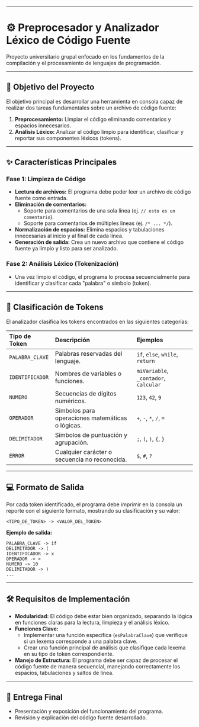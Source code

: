 -----

# ⚙️ Preprocesador y Analizador Léxico de Código Fuente

Proyecto universitario grupal enfocado en los fundamentos de la compilación y el procesamiento de lenguajes de programación.

-----

## 🎯 Objetivo del Proyecto

El objetivo principal es desarrollar una herramienta en consola capaz de realizar dos tareas fundamentales sobre un archivo de código fuente:

1.  **Preprocesamiento:** Limpiar el código eliminando comentarios y espacios innecesarios.
2.  **Análisis Léxico:** Analizar el código limpio para identificar, clasificar y reportar sus componentes léxicos (tokens).

-----

## ✨ Características Principales

### Fase 1: Limpieza de Código

  - **Lectura de archivos:** El programa debe poder leer un archivo de código fuente como entrada.
  - **Eliminación de comentarios:**
      - Soporte para comentarios de una sola línea (ej. `// esto es un comentario`).
      - Soporte para comentarios de múltiples líneas (ej. `/* ... */`).
  - **Normalización de espacios:** Elimina espacios y tabulaciones innecesarias al inicio y al final de cada línea.
  - **Generación de salida:** Crea un nuevo archivo que contiene el código fuente ya limpio y listo para ser analizado.

### Fase 2: Análisis Léxico (Tokenización)

  - Una vez limpio el código, el programa lo procesa secuencialmente para identificar y clasificar cada "palabra" o símbolo (token).

-----

## 🔖 Clasificación de Tokens

El analizador clasifica los tokens encontrados en las siguientes categorías:

| Tipo de Token | Descripción | Ejemplos |
| :--- | :--- | :--- |
| `PALABRA_CLAVE` | Palabras reservadas del lenguaje. | `if`, `else`, `while`, `return` |
| `IDENTIFICADOR` | Nombres de variables o funciones. | `miVariable`, `_contador`, `calcular` |
| `NUMERO` | Secuencias de dígitos numéricos. | `123`, `42`, `9` |
| `OPERADOR` | Símbolos para operaciones matemáticas o lógicas. | `+`, `-`, `*`, `/`, `=` |
| `DELIMITADOR` | Símbolos de puntuación y agrupación. | `;`, `(`, `)`, `{`, `}` |
| `ERROR` | Cualquier carácter o secuencia no reconocida. | `$`, `#`, `?` |

-----

## 💻 Formato de Salida

Por cada token identificado, el programa debe imprimir en la consola un reporte con el siguiente formato, mostrando su clasificación y su valor:

```
<TIPO_DE_TOKEN> -> <VALOR_DEL_TOKEN>
```

**Ejemplo de salida:**

```
PALABRA_CLAVE -> if
DELIMITADOR -> (
IDENTIFICADOR -> x
OPERADOR -> >
NUMERO -> 10
DELIMITADOR -> )
...
```

-----

## 🛠️ Requisitos de Implementación

  - **Modularidad:** El código debe estar bien organizado, separando la lógica en funciones claras para la lectura, limpieza y el análisis léxico.
  - **Funciones Clave:**
      - Implementar una función específica (`esPalabraClave`) que verifique si un lexema corresponde a una palabra clave.
      - Crear una función principal de análisis que clasifique cada lexema en su tipo de token correspondiente.
  - **Manejo de Estructura:** El programa debe ser capaz de procesar el código fuente de manera secuencial, manejando correctamente los espacios, tabulaciones y saltos de línea.

-----

## 🚀 Entrega Final

  - Presentación y exposición del funcionamiento del programa.
  - Revisión y explicación del código fuente desarrollado.
